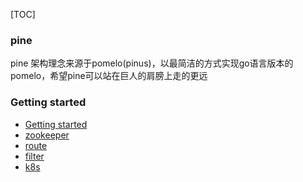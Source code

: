 [TOC]
### pine
pine 架构理念来源于pomelo(pinus)，以最简洁的方式实现go语言版本的pomelo，希望pine可以站在巨人的肩膀上走的更远

### Getting started
+ [Getting started](wiki)
+ [zookeeper](wiki/Zookeeper)
+ [route](wiki/Route)
+ [filter](wiki/Filter)
+ [k8s](wiki/K8s)
